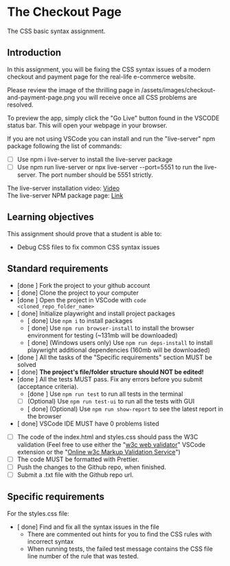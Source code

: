 # The Checkout Page

The CSS basic syntax assignment.

## Introduction

In this assignment, you will be fixing the CSS syntax issues of a modern checkout and payment page for the real-life e-commerce website.

Please review the image of the thrilling page in /assets/images/checkout-and-payment-page.png you will receive once all CSS problems are resolved.

To preview the app, simply click the "Go Live" button found in the VSCODE status bar. This will open your webpage in your browser.

If you are not using VSCode you can install and run the "live-server" npm package following the list of commands:

- [ ] Use npm i live-server to install the live-server package
- [ ] Use npm run live-server or npx live-server --port=5551 to run the live-server. The port number should be 5551 strictly.

The live-server installation video: [Video](https://www.loom.com/share/ca99ebec79d14bfa9fc4dd012661f919?sid=4ed63e9d-f8b8-4adf-bfc5-fff16d7f15cd)  
The live-server NPM package page: [Link](https://www.npmjs.com/package/live-server)

## Learning objectives

This assignment should prove that a student is able to:

- Debug CSS files to fix common CSS syntax issues

## Standard requirements

- [done ] Fork the project to your github account
- [ done] Clone the project to your computer
- [done ] Open the project in VSCode with `code <cloned_repo_folder_name>`
- [ done] Initialize playwright and install project packages
  - [ done] Use `npm i` to install packages
  - [ done] Use `npm run browser-install` to install the browser environment for testing (~131mb will be downloaded)
  - [ done] (Windows users only) Use `npm run deps-install` to install playwright additional dependencies (160mb will be downloaded)
- [done ] All the tasks of the "Specific requirements" section MUST be solved
- [ done] **The project's file/folder structure should NOT be edited!**
- [done ] All the tests MUST pass. Fix any errors before you submit (acceptance criteria).
  - [done ] Use `npm run test` to run all tests in the terminal
  - [ ] (Optional) Use `npm run test-ui` to run all the tests with GUI
  - [ done] (Optional) Use `npm run show-report` to see the latest report in the browser
- [ done] VSCode IDE MUST have 0 problems listed
- [ ] The code of the index.html and styles.css should pass the W3C validation (Feel free to use either the "[w3c web validator](https://marketplace.visualstudio.com/items?itemName=CelianRiboulet.webvalidator)" VSCode extension or the "[Online w3c Markup Validation Service](https://validator.w3.org/#validate_by_input)")
- [ ] The code MUST be formatted with Prettier.
- [ ] Push the changes to the Github repo, when finished.
- [ ] Submit a .txt file with the Github repo url.

## Specific requirements

For the styles.css file:

- [ done] Find and fix all the syntax issues in the file
  - There are commented out hints for you to find the CSS rules with incorrect syntax
  - When running tests, the failed test message contains the CSS file line number of the rule that was tested.

